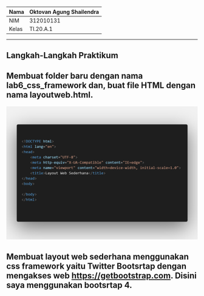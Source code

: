 | Nama  | Oktovan Agung Shailendra|
|-------|-------------------------|
|NIM    |312010131                |
| Kelas | TI.20.A.1               |

---

## Langkah-Langkah Praktikum

## Membuat folder baru dengan nama **lab6_css_framework** dan, buat file HTML dengan nama **layoutweb.html**.
![img](img/img1.png)

## Membuat layout web sederhana menggunakan css framework yaitu Twitter Bootsrtap dengan mengakses web https://getbootstrap.com. Disini saya menggunakan bootsrtap 4.
